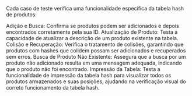 Cada caso de teste verifica uma funcionalidade específica da tabela hash de produtos:

Adição e Busca: Confirma se produtos podem ser adicionados e depois encontrados corretamente pela sua ID.
Atualização de Produto: Testa a capacidade de atualizar a descrição de um produto existente na tabela.
Colisão e Recuperação: Verifica o tratamento de colisões, garantindo que produtos com hashes que colidem possam ser adicionados e recuperados sem erros.
Busca de Produto Não Existente: Assegura que a busca por um produto não adicionado resulta em uma mensagem adequada, indicando que o produto não foi encontrado.
Impressão da Tabela: Testa a funcionalidade de impressão da tabela hash para visualizar todos os produtos armazenados e suas posições, ajudando na verificação visual do correto funcionamento da tabela hash.
